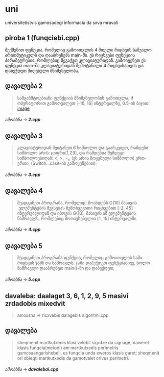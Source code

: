 # uni
universitetistvis gamosadegi informacia da sxva mravali

## piroba 1 (funqciebi.cpp)
შექმენით ფუნქცია, რომელიც გამოითვლის 4 მთელი რიცხვის საშუალო არითმეტიკულს და დააბრუნებს  main-ში. ეს რიცხვები ფუნქციის პარამეტრებია,  რომლებიც შეგაქვთ კლავიატურიდან.   გამოიყენეთ ეს ფუნქცია main-ში კლავიატურიდან შემოტანილი 4 რიცხვისათვის და დაბეჭდეთ მიღებული მნიშვნელობა.

## დავალება 2
> სამგანშტოებიანი ფუნქციის მნიშვნელობის გამოთვლა, if ოპერატორით გამოთვალეთ [-16, 16] ინტერვალზე, 0.5-ის ბიჯით:
[image](https://user-images.githubusercontent.com/102294103/212540822-f6cb7fb0-9400-4477-9a01-44e92b885d13.png)

###### ამოხსნა -> **2.cpp**

## დავალება 3
> კლავიატურიდან შეიტანეთ 6 სიმბოლო და გაარკვიეთ, რამდენი
სიმბოლო არის: ციფრი(1,7,9), და რამდენია შემდეგი
სიმბოლოებიდან: &lt;, &gt;, =,, (ეს არის მოცემული სიმბოლო) ერთ-
ერთი, (Switch…case-ის გამოყენებით);

###### ამოხსნა -> **3.cpp**

## დავალება 4
> შეადგინეთ პროგრამა, რომელიც: მოახდენს G(10) მასივის   ელემენტების შევსებას
შემთხვევითი რიცხვებით [-2, 45] ინტერვალიდან და იპოვის G(10)  მასივის იმ
ელემენტების ნამრავლს, რომლებიც მოთავსებულია [1, 15] ინტერვალში.

###### ამოხსნა -> **4.cpp**

## დავალება 5
> შეადგინეთ პროგრამა ფუნქცია, რომელიც გამოითვლის სამი
რიცხვის ჯამს და ნამრავლს. ჯამი დაბეჭდეთ ფუნქციაშივე,
ხოლო ნამრავლი დააბრუნეთ main()-ში და დაბეჭდეთ;

###### ამოხსნა -> **5.cpp**

## davaleba: daalaget 3, 6, 1, 2, 9, 5 masivi zrdadobis mixedvit
> amoxsna -> ricxvebis dalagebis algoritmi.cpp

## დავალება 
> sheqmenit martkutxedis klasi velebit sigrdze da signage, daweret klasis funqcia(metodi) am martkutxedis perimetris gamosaangarishebeli, es funqcia unda eweros klasis garet; sheqmenit ori obieqti martkutxedis da gamotvalet orives perimetri.

###### ამოხსნა -> **davalebai.cpp**
